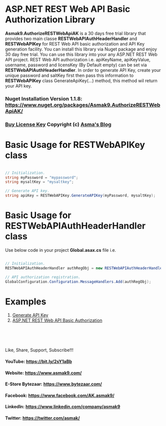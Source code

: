 # ASP.NET REST Web API Basic Authorization Library
**Asmak9.AuthorizeRESTWebApiAK** is a 30 days free trial library that provides two main classe **RESTWebAPIAuthHeaderHandler** and **RESTWebAPIKey** for REST Web API basic authorization and API Key generation facility. You can install this library via Nuget package and enjoy 30 day free trial. You can use this library into your any ASP.NET REST Web API project. REST Web API authorization i.e. apiKeyName, apiKeyValue, username, password and licensKey (By Default empty) can be set via **RESTWebAPIAuthHeaderHandler**. In order to generate API Key, create your unique password and saltKey first then pass this information to **RESTWebAPIKey** class GenerateApiKey(...) method, this method wil return your API key.

### Nuget Installation Version 1.1.8: https://www.nuget.org/packages/Asmak9.AuthorizeRESTWebApiAK/

### [Buy License Key](https://bit.ly/354pOkv) Copyright (c) [Asma's Blog](https://www.asmak9.com/)

# Basic Usage for RESTWebAPIKey class

```C#

// Initialization.
string myPassword = "mypassword";
string mysaltKey = "mysaltkey";

// Generate API key.
string apiKey = RESTWebAPIKey.GenerateAPIKey(myPassword, mysaltKey);

```

# Basic Usage for RESTWebAPIAuthHeaderHandler class
Use below code in your project **Global.asax.cs** file i.e.

```C#

// Initialization.
RESTWebAPIAuthHeaderHandler authRegObj = new RESTWebAPIAuthHeaderHandler("myapiKeyName", "myapiKeyValue", "myusername", "mypassword");

// API authorization registration.
GlobalConfiguration.Configuration.MessageHandlers.Add(authRegObj);

```

# Examples

1. [Generate API Key](https://bit.ly/2KNwcVD)
2. [ASP.NET REST Web API Basic Authorization](https://bit.ly/2pGrHVo)

<br/>
<br/>
<br/>


Like, Share, Support, Subscribe!!!

#### YouTube: https://bit.ly/2sY1aBb 

#### Website: https://www.asmak9.com/

#### E-Store Bytezaar: https://www.bytezaar.com/

#### Facebook: https://www.facebook.com/AK.asmak9/

#### LinkedIn: https://www.linkedin.com/company/asmak9

#### Twitter: https://twitter.com/asmak/

